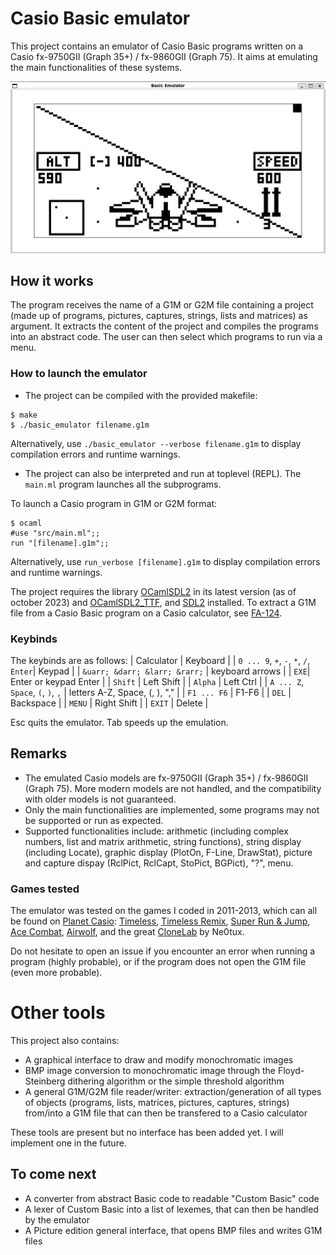 # Casio Basic emulator

This project contains an emulator of Casio Basic programs written on a Casio fx-9750GII (Graph 35+) / fx-9860GII (Graph 75). It aims at emulating the main functionalities of these systems.

<!-- Early demo, on the games I coded in high school:
[![](https://markdown-videos-api.jorgenkh.no/youtube/Be-btigfZnY)](https://youtu.be/Be-btigfZnY) -->

![Screen](https://github.com/alexblanche/basic_project/blob/main/data/screen.png)

## How it works

The program receives the name of a G1M or G2M file containing a project (made up of programs, pictures, captures, strings, lists and matrices) as argument. It extracts the content of the project and compiles the programs into an abstract code. The user can then select which programs to run via a menu.

### How to launch the emulator

- The project can be compiled with the provided makefile:
```
$ make
$ ./basic_emulator filename.g1m
```
Alternatively, use ```./basic_emulator --verbose filename.g1m``` to display compilation errors and runtime warnings.

- The project can also be interpreted and run at toplevel (REPL). The ```main.ml``` program launches all the subprograms.

To launch a Casio program in G1M or G2M format:
```
$ ocaml
#use "src/main.ml";;
run "[filename].g1m";;
```
Alternatively, use ```run_verbose [filename].g1m``` to display compilation errors and runtime warnings.   

The project requires the library [OCamlSDL2](https://github.com/fccm/OCamlSDL2) in its latest version (as of october 2023) and [OCamlSDL2_TTF](https://github.com/fccm/OCamlSDL2_TTF), and [SDL2](https://www.libsdl.org/) installed.
To extract a G1M file from a Casio Basic program on a Casio calculator, see [FA-124](https://www.planet-casio.com/Fr/logiciels/voir_un_logiciel_casio.php?showid=16).

### Keybinds

The keybinds are as follows:
| Calculator | Keyboard |
| ```0 ... 9```, ```+```, ```-```, ```*```, ```/```, ```Enter```| Keypad |
| ```&uarr; &darr; &larr; &rarr;``` | keyboard arrows |
| ```EXE```| Enter or keypad Enter |
| ```Shift``` | Left Shift |
| ```Alpha``` | Left Ctrl |
| ```A ... Z```, ```Space```, ```(```, ```)```, ```,``` | letters A-Z, Space, (, ), "," |
| ```F1 ... F6``` | F1-F6 |
| ```DEL``` | Backspace |
| ```MENU``` | Right Shift |
| ```EXIT``` | Delete |

Esc quits the emulator. Tab speeds up the emulation.

## Remarks
- The emulated Casio models are fx-9750GII (Graph 35+) / fx-9860GII (Graph 75). More modern models are not handled, and the compatibility with older models is not guaranteed.
- Only the main functionalities are implemented, some programs may not be supported or run as expected.
- Supported functionalities include: arithmetic (including complex numbers, list and matrix arithmetic, string functions), string display (including Locate), graphic display (PlotOn, F-Line, DrawStat), picture and capture dispay (RclPict, RclCapt, StoPict, BGPict), "?", menu.

### Games tested

The emulator was tested on the games I coded in 2011-2013, which can all be found on [Planet Casio](https://www.planet-casio.com/): [Timeless](https://www.planet-casio.com/Fr/programmes/programme2007-1-timeless-alex-1186-jeux-reflexion.html), [Timeless Remix](https://www.planet-casio.com/Fr/programmes/programme2228-last-timeless-remix-alex-1186-jeux-reflexion.html), [Super Run & Jump](https://www.planet-casio.com/Fr/programmes/programme2156-1-super-run-jump-alex-1186-jeux-actionsport.html), [Ace Combat](https://www.planet-casio.com/Fr/programmes/programme1960-1-ace-combat-alex-1186-jeux-directiontir.html), [Airwolf](https://www.planet-casio.com/Fr/programmes/programme2240-1-airwolf-alex-1186-jeux-directiontir.html), and the great [CloneLab](https://www.planet-casio.com/Fr/programmes/programme1984-1-clonelab-ne0tux-jeux-reflexion.html) by Ne0tux.

Do not hesitate to open an issue if you encounter an error when running a program (highly probable), or if the program does not open the G1M file (even more probable).


# Other tools

This project also contains:
- A graphical interface to draw and modify monochromatic images
- BMP image conversion to monochromatic image through the Floyd-Steinberg dithering algorithm or the simple threshold algorithm
- A general G1M/G2M file reader/writer: extraction/generation of all types of objects (programs, lists, matrices, pictures, captures, strings) from/into a G1M file that can then be transfered to a Casio calculator

These tools are present but no interface has been added yet. I will implement one in the future.


## To come next
- A converter from abstract Basic code to readable "Custom Basic" code
- A lexer of Custom Basic into a list of lexemes, that can then be handled by the emulator
- A Picture edition general interface, that opens BMP files and writes G1M files
